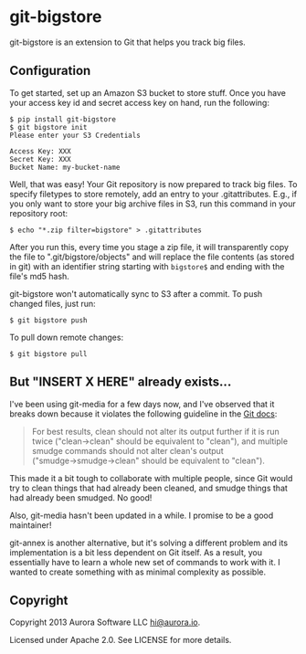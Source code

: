 git-bigstore
============

git-bigstore is an extension to Git that helps you track big files.

Configuration
-------------

To get started, set up an Amazon S3 bucket to store stuff. Once you have your access key id and secret access key on hand, run the following:

    $ pip install git-bigstore
    $ git bigstore init
    Please enter your S3 Credentials

    Access Key: XXX
    Secret Key: XXX
    Bucket Name: my-bucket-name

Well, that was easy! Your Git repository is now prepared to track big files. To specify filetypes to store remotely, add an entry to your .gitattributes. E.g., if you only want to store your big archive files in S3, run this command in your repository root:

    $ echo "*.zip filter=bigstore" > .gitattributes

After you run this, every time you stage a zip file, it will transparently copy the file to ".git/bigstore/objects" and will replace the file contents (as stored in git) with an identifier string starting with `bigstore$` and ending with the file's md5 hash.

git-bigstore won't automatically sync to S3 after a commit. To push changed files, just run:

    $ git bigstore push

To pull down remote changes:

    $ git bigstore pull


But "INSERT X HERE" already exists...
---------------------------------

I've been using git-media for a few days now, and I've observed that it breaks down because it violates the following guideline in the [Git docs](https://www.kernel.org/pub/software/scm/git/docs/gitattributes.html):

> For best results, clean should not alter its output further if it is run twice ("clean→clean" should be equivalent to "clean"), and multiple smudge commands should not alter clean's output ("smudge→smudge→clean" should be equivalent to "clean").

This made it a bit tough to collaborate with multiple people, since Git would try to clean things that had already been cleaned, and smudge things that had already been smudged. No good!

Also, git-media hasn't been updated in a while. I promise to be a good maintainer!

git-annex is another alternative, but it's solving a different problem and its implementation is a bit less dependent on Git itself. As a result, you essentially have to learn a whole new set of commands to work with it. I wanted to create something with as minimal complexity as possible.

Copyright
---------

Copyright 2013 Aurora Software LLC <hi@aurora.io>.

Licensed under Apache 2.0. See LICENSE for more details.

